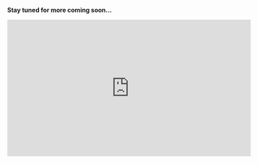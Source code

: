 **Stay tuned for more coming soon...**
<iframe width="560" height="315" src="https://www.youtube-nocookie.com/embed/sX70Vy1feDg" frameborder="0" allow="accelerometer; autoplay; encrypted-media; gyroscope; picture-in-picture" allowfullscreen></iframe>
